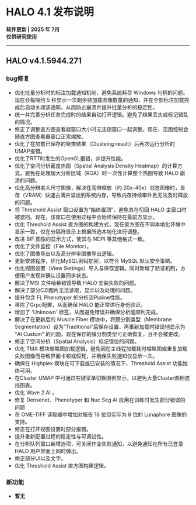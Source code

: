 # HALO 4.1 发布说明

**软件更新 | 2025 年 7月**  
**仅供研究使用**

---

## HALO v4.1.5944.271

### bug修复
- 优化批量分析时的标注加载通知机制，避免系统耗尽 Windows 句柄的问题。现在会每隔约 5 秒显示一次剩余待加载图像数量的通知，并在全部标注加载完成后自动关闭该通知，从而防止崩溃并提升批量分析的稳定性。
- 统一并完善分析任务完成时的结果自动打开逻辑。避免了结果丢失或标记错乱的情况。
- 修正了调整直方图查看器窗口大小时无法随窗口一起调整。现在，范围控制会随直方图查看器窗口正常缩放。
- 优化了在加载已保存的聚类结果（Clusteing result）后再次运行分析的UMAP报错。
- 优化了RTT时发生的OpenGL报错，并提升性能。
- 优化了空间分析密度热图（Spatial Analysis Density Heatmap）的计算方式，避免在处理超大分析区域（ROA）时一次性计算整个热图导致 HALO 崩溃的问题。
- 优化高分辨率大尺寸图像，解决在高倍缩放（约 20x–40x）浏览图像时，显存（VRAM）快速占满并溢出到系统内存，导致内存持续攀升且无法及时释放的问题。
- 将 Threshold Assist 窗口设置为“始终置顶”，避免其在切回 HALO 主窗口时被遮挡。现在，该窗口在使用过程中会始终保持在最前方显示。
- 优化 Threshold Assist 直方图的构建方式，现在直方图在不同本地化环境中显示一致，仅在分隔符显示上根据所选本地化进行调整。
- 改进 BIF 图像的显示方式，使其与 NDPI 等其他格式一致。
- 优化了文件监控（File Monitor）。
- 优化了图像导出以及高分辨率图像导出逻辑。
- 更新安装程序，优化MySQL密码加密，以符合 MySQL 默认安全策略。
- 优化视图设置（View Settings）导入与保存逻辑。同时新增了验证机制，方便用户发现并确认设置同步状态。
- 解决了MSI 文件哈希错误导致 HALO 安装失败的问题。
- 解决了部分CZI图片无法读取，显示以及处理的问题。
- 提升包含 FL Phenotyper 的分析流Pipline性能。
- 移除了Grpc配置，从而确保 HALO 能正常进行身份验证。
- 增加了 'Unknown' 标签，从而避免错误并确保分析能顺利完成。
- 解决了在更新后的 Muscle Fiber 模块中，将膜分割类型（Membrane Segmentation）设为“Traditional”后保存设置，再重新加载时错误地显示为 “AI Custom” 的问题。现在保存的膜分割类型可正确恢复，且不会被更改。
- 修正了空间分析（Spatial Analysis）标记错位的问题。
- 优化 TMA 模块缩略图加载逻辑，避免因在主线程加载耗时缩略图或重复加载失败图像而导致界面卡顿或假死，并确保失败通知仅显示一次。
- 确保在 Highplex 模块在可下载或已安装的情况下，Threshold Assist 功能始终可用。
- 在Cluster UMAP 中可通过右键菜单切换图例显示，以避免大量Cluster图例遮挡图表。
- 优化 Wave 2 AI 。
- 修复 Densenet、Phenotyper 和 Nuc Seg AI 应用在训练时发生部分错误的问题
- 在 OME-TIFF 读取器中增加对报告 16 位但实际为 8 位的 Lunaphore 图像的支持。
- 修正在打开视图设置时部分报错。
- 提升重新配置过程的稳定性与可调试性。
- 在分析队列窗口新增选项，可关闭作业失败通知，以避免通知在所有已登录 HALO 用户界面上同时弹出。
- 修正部分UI以及文字。
- 优化 Threshold Assist 直方图构建逻辑。
### 新功能
- **暂无**

<!-- ##{"timestamp":1490764800}## -->